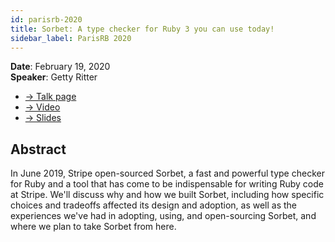```yaml
---
id: parisrb-2020
title: Sorbet: A type checker for Ruby 3 you can use today!
sidebar_label: ParisRB 2020
---
```


**Date**: February 19, 2020\
**Speaker**: Getty Ritter

- [→ Talk page](https://2020.rubyparis.org/#schedule)
- [→ Video](https://www.youtube.com/watch?v=O154LCbFNOY)
- [→ Slides](https://sorbet.run/talks/ParisRB2020/#/)

## Abstract

In June 2019, Stripe open-sourced Sorbet, a fast and powerful type checker for
Ruby and a tool that has come to be indispensable for writing Ruby code at
Stripe. We'll discuss why and how we built Sorbet, including how specific
choices and tradeoffs affected its design and adoption, as well as the
experiences we've had in adopting, using, and open-sourcing Sorbet, and where we
plan to take Sorbet from here.
